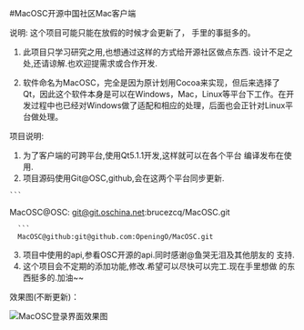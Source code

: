 #MacOSC开源中国社区Mac客户端

说明: 这个项目可能只能在放假的时候才会更新了， 手里的事挺多的。

1. 此项目只学习研究之用,也想通过这样的方式给开源社区做点东西. 设计不足之处,还请谅解.也欢迎提需求或合作开发.

2. 软件命名为MacOSC，完全是因为原计划用Cocoa来实现，但后来选择了Qt，因此这个软件本身是可以在Windows，Mac，Linux等平台下工作。在开发过程中也已经对Windows做了适配和相应的处理，后面也会正针对Linux平台做处理。

项目说明:
   1. 为了客户端的可跨平台,使用Qt5.1.1开发,这样就可以在各个平台
    编译发布在使用.
   2. 项目源码使用Git@OSC,github,会在这两个平台同步更新.
   
 	```
   MacOSC@OSC: git@git.oschina.net:brucezcq/MacOSC.git
  ```
  	```
 	MacOSC@github:git@github.com:OpeningO/MacOSC.git
   ```
   3. 项目中使用的api,参看OSC开源的api.同时感谢@鱼哭无泪及其他朋友的
    支持.
   4. 这个项目会不定期的添加功能,修改.希望可以尽快可以完工.现在手里想做
    的东西挺多的.加油~~

效果图(不断更新)：

![MacOSC登录界面效果图 ](http://github.com/OpeningO/MacOSC/raw/login/ScreenCaptures/loginwindow.png)
